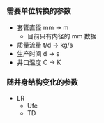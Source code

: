 ### 需要单位转换的参数
  - 套管直径 mm -> m
      - 目前只有内径的 mm 数据
  - 质量流量 t/d -> kg/s
  - 生产时间 d -> s
  - 井口温度 C -> K

### 随井身结构变化的参数
 - LR
    - Ufe
    - TD
